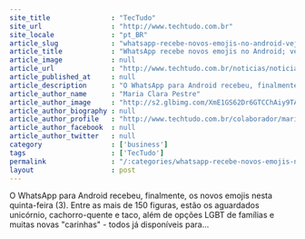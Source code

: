 ```yaml
---
site_title               : "TecTudo"
site_url                 : "http://www.techtudo.com.br"
site_locale              : "pt_BR"
article_slug             : "whatsapp-recebe-novos-emojis-no-android-veja-como-instalar"
article_title            : "WhatsApp recebe novos emojis no Android; veja como instalar"
article_image            : null
article_url              : "http://www.techtudo.com.br/noticias/noticia/2015/12/whatsapp-recebe-novos-emojis-no-android-veja-como-instalar.html"
article_published_at     : null
article_description      : "O WhatsApp para Android recebeu, finalmente, os novos emojis nesta quinta-feira (3). Entre as mais de 150 figuras, estão os aguardados unicórnio, cachorro-quente e taco, além de opções LGBT de famílias e muitas novas 'carinhas' - todos já disponíveis para..."
article_author_name      : "Maria Clara Pestre"
article_author_image     : "http://s2.glbimg.com/XmE1GS62Dr6GTCChAiy9TA0LVkM=/30x30/s2.glbimg.com/2ztjwlEEb5mKLrbfJvZdzmHPOm8=/269x0:1629x1360/140x140/s.glbimg.com/po/tt2/f/original/2015/03/30/mc1.jpg"
article_author_biography : null
article_author_profile   : "http://www.techtudo.com.br/colaborador/maria-clara-pestre.html"
article_author_facebook  : null
article_author_twitter   : null
category                 : ['business']
tags                     : ['TecTudo']
permalink                : "/:categories/whatsapp-recebe-novos-emojis-no-android-veja-como-instalar/"
layout                   : post
---
```


O WhatsApp para Android recebeu, finalmente, os novos emojis nesta quinta-feira (3). Entre as mais de 150 figuras, estão os aguardados unicórnio, cachorro-quente e taco, além de opções LGBT de famílias e muitas novas "carinhas" - todos já disponíveis para...
